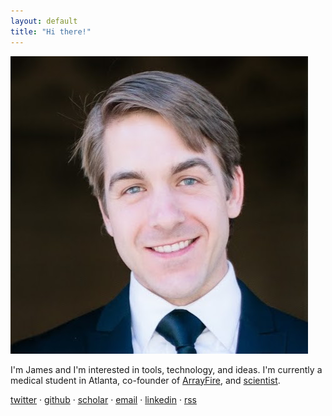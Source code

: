 ```yaml
---
layout: default
title: "Hi there!"
---
```


<img class="thumb" src="malcolm.jpg">

I'm James and I'm interested in tools, technology, and ideas.  I'm currently a
medical student in Atlanta, co-founder of [ArrayFire](http://arrayfire.com),
and [scientist](/pubs/research.html).

<a href="https://twitter.com/jgmalcolm" title="Twitter">twitter</a> &middot;
<a href="https://github.com/jgmalcolm" title="GitHub">github</a> &middot;
<a href="https://scholar.google.com/citations?user=Tp8uTioAAAAJ" title="Google Scholar">scholar</a> &middot;
<a href="mailto:me@jgmalcolm.com?subject=Hi" title="E-Mail">email</a> &middot;
<a href="https://www.linkedin.com/in/jgmalcolm">linkedin</a> &middot;
<a href="/atom.xml" title="Subscribe (Atom)">rss</a>
